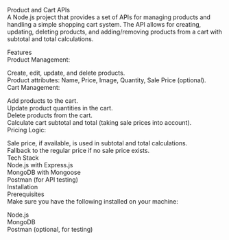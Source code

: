 Product and Cart APIs    
A Node.js project that provides a set of APIs for managing products and handling a simple shopping cart system. The API allows for creating, updating, deleting products, and adding/removing products from a cart with subtotal and total calculations.

Features   
Product Management:

Create, edit, update, and delete products.   
Product attributes: Name, Price, Image, Quantity, Sale Price (optional).   
Cart Management:   

Add products to the cart.      
Update product quantities in the cart.            
Delete products from the cart.                                       
Calculate cart subtotal and total (taking sale prices into account).                
Pricing Logic:                           

Sale price, if available, is used in subtotal and total calculations.               
Fallback to the regular price if no sale price exists.                      
Tech Stack               
Node.js with Express.js                           
MongoDB with Mongoose                    
Postman (for API testing)               
Installation                     
Prerequisites                      
Make sure you have the following installed on your machine:                 

Node.js                              
MongoDB                          
Postman (optional, for testing)                     

